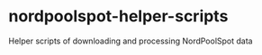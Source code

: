 nordpoolspot-helper-scripts
===========================

Helper scripts of downloading and processing NordPoolSpot data